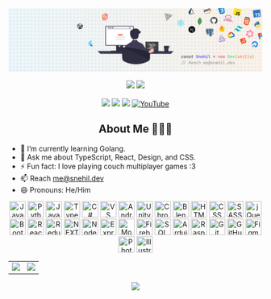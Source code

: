 <img src="./cover.png" />

<p align="center">
  <a href="https://github.com/SneakySensei"><img src="https://komarev.com/ghpvc/?username=sneakysensei&label=Profile%20views&color=ff701d&style=flat-square" /></a>
  <a href="https://wakatime.com/@SneakySensei"><img src="https://wakatime.com/badge/user/d3b549c2-de24-466c-b655-b6ee08eaf772.svg?style=flat-square"/></a>
  <br />
  <br />
  <a href="https://twitter.com/snehilcodes" target="_blank"><img src="https://img.shields.io/badge/twitter-%231DA1F2.svg?&style=flat-square&logo=twitter&logoColor=white" /></a>
  <a href="https://www.linkedin.com/in/snehilcodes/" target="_blank"><img src="https://img.shields.io/badge/linkedin-%230077B5.svg?&style=flat-square&logo=linkedin&logoColor=white" /></a>
  <a href="https://instagram.com/sneakysensei" target="_blank"><img src="https://img.shields.io/badge/instagram-%23E4405F.svg?&style=flat-square&logo=instagram&logoColor=white"></a>
  <a href="https://www.youtube.com/channel/@SnehilCodes"><img alt="YouTube" src="https://img.shields.io/badge/YouTube-%23FF0000.svg?style=flat-square&logo=YouTube&logoColor=white" /></a>
</p>

<div>
  <h2 align="center">About Me 🙋🏽‍♂️</h2>
  <ul>
    <!-- <li>🔭 I’m currently working on ...</li>
    <li>👯 Open for hackathons</li>
    <li>🤔 I’m looking for help with ...</li> -->
    <li>🌱 I’m currently learning Golang.</li>
    <li>💬 Ask me about TypeScript, React, Design, and CSS.</li>
    <li>⚡ Fun fact: I love playing couch multiplayer games :3</li>
    <li>📫 Reach <a href="mailto:me@snehil.dev" target="_blank">me@snehil.dev</a></li>
    <li>😄 Pronouns: He/Him</li>
  </ul>
  <p align="center">
    <img src="https://snehil.dev/images/svg/javascript.svg" title="JavaScript" height="32" width="32" />
    <img src="https://snehil.dev/images/svg/python.svg" title="Python" height="32" width="32" />
    <img src="https://img.icons8.com/color/2x/java-coffee-cup-logo.png" title="Java" width="32" height="32"/>
    <img src="https://snehil.dev/images/svg/typescript.svg" title="TypeScript" height="32" width="32" />
    <img src="https://snehil.dev/images/svg/csharp.svg" title="C#" height="32" width="32" />
    <img src="https://snehil.dev/images/svg/vscode.svg" title="VS Code" height="32" width="32" />
    <img src="https://upload.wikimedia.org/wikipedia/commons/9/95/Android_Studio_Icon_3.6.svg" title="Android Studio" height="32" width="32" />
    <img src="https://snehil.dev/images/svg/unity.svg" title="Unity" height="32" width="32" />
    <img src="https://snehil.dev/images/svg/chrome.svg" title="Chrome Dev Tools" height="32" width="32" />
    <img src="https://snehil.dev/images/svg/blender.svg" title="Blender" height="32" width="32" />
    <img src="https://snehil.dev/images/svg/html.svg" title="HTML" height="32" width="32" />
    <img src="https://snehil.dev/images/svg/css.svg" title="CSS" height="32" width="32" />
    <img src="https://snehil.dev/images/svg/sass.svg" title="SASS" height="32" width="32" />
    <img src="https://snehil.dev/images/svg/jquery.svg" title="jQuery" height="32" width="32" />
    <img src="https://snehil.dev/images/svg/bootstrap.svg" title="Bootstrap" height="32" width="32" />
    <img src="https://snehil.dev/images/svg/react.svg" title="ReactJs" height="32" width="32" />
    <img src="https://cdn.worldvectorlogo.com/logos/redux.svg" title="Redux" height="32" width="32" />
    <img src="https://snehil.dev/images/svg/nextjs.svg" title="NEXT.js" height="32" width="32" />
    <img src="https://snehil.dev/images/svg/nodejs.svg" title="Node.js" height="32" width="32" />
    <img src="https://snehil.dev/images/svg/express.svg" title="Express.js" height="32" width="32" />
    <img src="https://snehil.dev/images/svg/mongo.svg" title="MongoDB" height="32" width="32" />
    <img src="https://snehil.dev/images/svg/firebase.svg" title="Firebase" height="32" width="32" />
    <img src="https://snehil.dev/images/svg/sql.svg" title="SQL" height="32" width="32" />
    <img src="https://snehil.dev/images/svg/arduino.svg" title="Arduino" height="32" width="32" />
    <img src="https://snehil.dev/images/svg/rpi.svg" title="RaspberryPi" height="32" width="32" />
    <img src="https://snehil.dev/images/svg/git.svg" title="Git" height="32" width="32" />
    <img src="https://snehil.dev/images/svg/github.svg" title="GitHub" height="32" width="32" />
    <img src="https://snehil.dev/images/svg/figma.svg" title="Figma" height="32" width="32" />
    <img src="https://snehil.dev/images/svg/photoshop.svg" title="Photoshop" height="32" width="32" />
    <img src="https://snehil.dev/images/svg/illustrator.svg" title="Illustrator" height="32" width="32" />
  </p>
</div>
<table border="0">
  <tr>
    <td>
      <img src="https://github-readme-stats.vercel.app/api?username=sneakysensei&theme=material-palenight&count_private=true&include_all_commits=true&show_icons=true&custom_title=%23%20GitHub%20Stats" /></td>
    <td>
      <img src="https://github-readme-stats.vercel.app/api/top-langs/?username=sneakysensei&langs_count=8&theme=material-palenight&layout=compact&custom_title=%23%20Most%20Used%20Languages&show_icons=true" /></td>
  </tr>
</table>

<p align="center">
<img align="center" src="https://github-readme-streak-stats.herokuapp.com?user=SneakySensei&theme=material-palenight&hide_border=true" />
</p>
